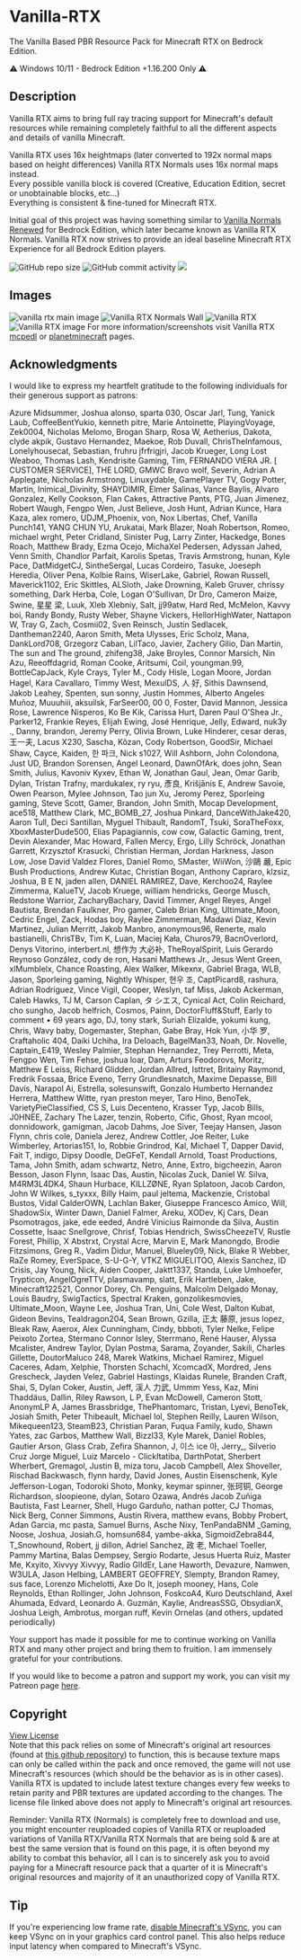 # Vanilla-RTX

The Vanilla Based PBR Resource Pack for Minecraft RTX on Bedrock Edition.

⚠️ Windows 10/11 - Bedrock Edition +1.16.200 Only ⚠️

## Description

Vanilla RTX aims to bring full ray tracing support for Minecraft's default resources while remaining completely faithful to all the different aspects and details of vanilla Minecraft.  

Vanilla RTX uses 16x heightmaps (later converted to 192x normal maps based on height differences) Vanilla RTX Normals uses 16x normal maps instead.  
Every possible vanilla block is covered (Creative, Education Edition, secret or unobtainable blocks, etc...)  
Everything is consistent & fine-tuned for Minecraft RTX.  

Initial goal of this project was having something similar to [Vanilla Normals Renewed](https://github.com/Poudingue/Vanilla-Normals-Renewed) for Bedrock Edition, which later became known as Vanilla RTX Normals. Vanilla RTX now strives to provide an ideal baseline Minecraft RTX Experience for all Bedrock Edition players.


![GitHub repo size](https://img.shields.io/github/repo-size/CubeIR/Vanilla-RTX) ![GitHub commit activity](https://img.shields.io/github/commit-activity/m/CubeIR/Vanilla-RTX?style=flat) [![](https://dcbadge.vercel.app/api/server/A4wv4wwYud?style=flat)](https://discord.gg/A4wv4wwYud)
## Images
![vanilla rtx main image](https://github.com/CubeIR/Vanilla-RTX/assets/75272685/2248571a-cce6-482d-bffc-55f5279879a2)
![Vanilla RTX Normals Wall](https://github.com/CubeIR/Vanilla-RTX/assets/75272685/7b621735-1e62-40d1-bfbd-a673556443d7)
![Vanilla RTX](https://user-images.githubusercontent.com/75272685/140548212-d68f6692-540a-47cc-87a4-1455dc8decc4.png)
![Vanilla RTX image](https://user-images.githubusercontent.com/75272685/222483572-42c3f0bf-9baf-4e2f-a751-bddedad80ab2.png)
For more information/screenshots visit Vanilla RTX [mcpedl](https://mcpedl.com/truly-vanilla-rtx/) or [planetminecraft](https://www.planetminecraft.com/texture-pack/vanilla-rtx-normals/) pages.

## Acknowledgments

I would like to express my heartfelt gratitude to the following individuals for their generous support as patrons:

Azure Midsummer, Joshua alonso, sparta 030, Oscar Jarl, Tung, Yanick Laub, CoffeeBentYukio, kenneth pitre, Marie Antoinette, PlayingVoyage, Zek0004, Nicholas Melomo, Brogan Sharp, Rosa W, Aetherius, Dakota, clyde akpik, Gustavo Hernandez, Maekoe, Rob Duvall, ChrisTheInfamous, Lonelyhousecat, Sebastian, fruhru jfrfrigjri, Jacob Krueger, Long Lost Weaboo, Thomas Lash, Kendrisite Gaming, Tim, FERNANDO VIERA JR. [​CUSTOMER SERVICE], THE LORD, GMWC Bravo wolf, Severin, Adrian A Applegate, Nicholas Armstrong, Linuxydable, GamePlayer TV, Gogy Potter, Martin, Inimical_Divinity, SHAYDIMIR, Elmer Salinas, Vance Baylis, Alvaro Gonzalez, Kelly Cookson, Flan Cakes, Attractive Pants, PTG, Juan Jimenez, Robert Waugh, Fengpo Wen, Just Believe, Josh Hunt, Adrian Kunce, Hara Kaza, alex romero, UDJM_Phoenix, von, Nox Libertas, Chef, Vanilla Punch141, YANG CHUN YU, Arukatai, Mark Blazer, Noah Robertson, Romeo, michael wrght, Peter Cridland, Sinister Pug, Larry Zinter, Hackedge, Bones Roach, Matthew Brady, Ezma Ocejo, MichaXel Pedersen, Adyssan Jahed, Venn Smith, Chandlor Parfait, Karolis Spetas, Travis Armstrong, hunan, Kyle Pace, DatMidgetCJ, SintheSergal, Lucas Cordeiro, Tasuke, Joeseph Heredia, Oliver Pena, Kolbie Rains, WiserLake, Gabriel, Rowan Russell, Maverick1102, Eric Skittles, ALSloth, Jake Drowning, Kaleb Gruver, chrissy something, Dark Herba, Cole, Logan O'Sullivan, Dr Dro, Cameron Maize, Swine, 星星 梁, Luuk, Xleb Xlebniy, Salt, jj99atw, Hard Red, McMelon, Kavvy boi, Randy Bondy, Rusty Weber, Shayne Vickers, HellorHighWater, Nattapon W, Tray G, Zach, Cosmii02, Sven Reinsch, Justin Sedlacek, Dantheman2240, Aaron Smith, Meta Ulysses, Eric Scholz, Mana, DankLord708, Grzegorz Caban, LilTaco, Javier, Zachery Gilio, Dan Martin, The sun and The ground, zhifeng38, Jake Broyles, Connor Marsich, Nin Azu, Reeoffdagrid, Roman Cooke, Aritsumi, Coil, youngman.99, BottleCapJack, Kyle Crays, Tyler M., Cody Hisle, Logan Moore, Jordan Hagel, Kara Cavallaro, Timmy West, MexulDS, 人 好, Sithis Dawnsend, Jakob Leahey, Spenten, sun sonny, Justin Hommes, Alberto Angeles Muñoz, Muuuhiii, aksuilsk, FarSeer00, 00 0, Foster, David Mannon, Jessica Rose, Lawrence Nisperos, Ko Be Kik, Carissa Hurt, Daren Paul O'Shea Jr., Parker12, Frankie Reyes, Elijah Ewing, José Henrique, Jelly, Edward, nuk3y ., Danny, brandon, Jeremy Perry, Olivia Brown, Luke Hinderer, cesar deras, 王一夫, Lacus X230, Sascha, Kõzan, Cody Robertson, GoodSir, Michael Shaw, Cayce, Kaiden, 한 파크, Nick s1027, Will Ashborn, John Colondona, Just UD, Brandon Sorensen, Angel Leonard, DawnOfArk, does john, Sean Smith, Julius, Kavoniv Kyxev, Ethan W, Jonathan Gaul, Jean, Omar Garib, Dylan, Tristan Trafny, mardukalex, ry ryu, 彥良, Krišjānis E, Andrew Savoie, Owen Pearson, Mylee Johnson, Tao jun Xu, Jeromy Perez, Sporleing gaming, Steve Scott, Gamer, Brandon, John Smith, Mocap Development, ace518, Matthew Clark, MC_BOMB_27, Joshua Pinkard, DanceWithJake420, Aaron Tull, Deci Santillan, Myguel Thibault, RandomT, Tsuki, SoraTheFoxx, XboxMasterDude500, Elias Papagiannis, cow cow, Galactic Gaming, trent, Devin Alexander, Mac Howard, Fallen Mercy, Ergo, Lilly Schröck, Jonathan Garrett, Krzysztof Krasucki, Christian Herman, Jordan Harkness, Jason Low, Jose David Valdez Flores, Daniel Romo, SMaster, WiiWon, 沙鷗 嚴, Epic Bush Productions, Andrew Kutac, Christian Bogan, Anthony Capraro, klzsiz, Joshua, B E N, jaden allen, DANIEL RAMIREZ, Dave, Kerchoo24, Raylee Zimmerma, KalueTV, Jacob Kruege, william hendricks, George Musch, Redstone Warrior, ZacharyBachary, David Timmer, Angel Reyes, Angel Bautista, Brendan Faulkner, Pro gamer, Caleb Brian King, Ultimate_Moon, Cedric Engel, Zack, Hodas boy, Raylee Zimmerman, Madawi Diaz, Kevin Martinez, Julian Merritt, Jakob Manbro, anonymous96, Renerte, malo bastianelli, ChrisTBv, Tim K, Luan, Maciej Kała, Churos79, BacnOverlord, Denys Vitorino, interbert.nl, 想作为 大必补, TheRoyalSpirit, Luis Gerardo Reynoso González, cody de ron, Hasani Matthews Jr., Jesus Went Green, xlMumblelx, Chance Roasting, Alex Walker, Mikexnx, Gabriel Braga, WLB, Jason, Sporleing gaming, Nightly Whisper, 현우 조, CaptPicard8, rashura, Adrian Rodriguez, Vince Vigil, Cooper, Weslyn, taf Miss, Jakob Ackerman, Caleb Hawks, TJ M, Carson Caplan, タ シエス, Cynical Act, Colin Reichard, cho sungho, Jacob helfrich, Cosmos, Painn, DoctorFluff&Stuff, Early to comment • 69 years ago, DJ, tony stark, Suriah Elizalde, yokumi kung, Chris, Wavy baby, Dogemaster, Stephan, Gabe Bray, Hok Yun, 小华 罗, Craftaholic 404, Daiki Uchiha, Ira Deloach, BagelMan33, Noah, Dr. Novelle, Captain_E419, Wesley Palmier, Stephan Hernandez, Trey Perrotti, Meta, Fengpo Wen, Tim Fehse, joshua loar, Dam, Arturs Feodorovs, Moritz, Matthew E Leiss, Richard Glidden, Jordan Allred, Isttret, Britainy Raymond, Fredrik Fossaa, Brice Eveno, Terry Grundlesnatch, Maxime Depasse, Bill Davis, Narapol Ai, Estrella, solesunswift, Gonzalo Humberto Hernandez Herrera, Matthew Witte, ryan preston meyer, Taro Hino, BenoTek, VarietyPieClassified, CS S, Luis Decenteno, Krasser Typ, Jacob Bills, J0HNEE, Zachary The Lazer, tenzin, Roberto, Cific, Ghost, Ryan mcool, donnidowork, gamigman, Jacob Dahms, Joe Siver, Teejay Hansen, Jason Flynn, chris cole, Daniela Jerez, Andrew Cottler, Joe Reiter, Luke Wimberley, Artorias151, Io, Robbie Grindrod, Kal, Michael T, Dapper David, Fait T, indigo, Dipsy Doodle, DeGFeT, Kendall Arnold, Toast Productions, Tama, John Smith, adam schwartz, Netro, Anne, Extro, bigcheezin, Aaron Besson, Jason Flynn, Isaac Das, Austin, Nicolas Zuck, Daniel W. Silva, M4RM3L4DK4, Shaun Hurbace, KILLZØNE, Ryan Splatoon, Jacob Cardon, John W Wilkes, s_tyxxx, Billy Haim, paul jeltema, Mackenzie, Cristobal Bustos, Vidal CalderOWN, Lachlan Baker, Giuseppe Francesco Amico, Will, ShadowSix, Winter Dawn, Daniel Falmer, Areku, XODev, Kj Cars, Dean Psomotragos, jake, ede eeded, André Vinicius Raimonde da Silva, Austin Cossette, Isaac Snellgrove, Chrisf, Tobias Hendrich, SwissCheezeTV, Rustle Forest, Phillip, X Abstrxt, Crystal Acre, Marvin E, Mark Manongdo, Brodie Fitzsimons, Greg R., Vadim Didur, Manuel, Blueley09, Nick, Blake R Webber, RaZe Romey, EverSpace, S-U-G-Y, VTKZ MIGUELITOO, Alexis Sanchez, ID Crisis, Jay Young, Nick, Aiden Cooper, Jaktt1337, Standa, Luke Umhoefer, Trypticon, AngelOgreTTV, plasmavamp, slatt, Erik Hartleben, Jake, Minecraft122521, Connor Dorey, Ch. Penguins, Malcolm Delgado Monay, Louis Baudry, SwigTactics, Spectral Kraken, gonzolikesmovies, Ultimate_Moon, Wayne Lee, Joshua Tran, Uni, Cole West, Dalton Kubat, Gideon Bevins, Tealdragon204, Sean Brown, Gzilla, 正太 藤原, jesus lopez, Bleak Raw, Aaerox, Alex Cunningham, Cindy, bbboti, Tyler Nelke, Felipe Peixoto Zortea, Stermano Connor Isley, Sterrmano, René Hauser, Alyssa Mcalister, Andrew Taylor, Dylan Postma, Sarama, Zoyander, Sakili, Charles Gillette, DoutorMaluco 248, Marek Watkins, Michael Ramirez, Miguel Caceres, Adam, Xelphie, Thorsten Schachl, XcomcadX, Mordred, Jens Grescheck, Jayden Velez, Gabriel Hastings, Klaidas Runele, Branden Craft, Shai, S, Dylan Coker, Austin, Jeff, 渓人 力武, Ummm Yess, Kaz, Mini Thaddäus, Dallin, Riley Rawson, L P, Evan McDowell, Cameron Stott, AnonymLP A, James Brassbridge, ThePhantomarc, Tristan, Lyevi, BenoTek, Josiah Smith, Peter Thibeault, Michael lol, Stephen Reilly, Lauren Wilson, Mikequeen123, SteamB23, Christian Paran, Fuqua Family, kudo, Shawn Yates, zac Garbos, Matthew Wall, Bizzl33, Kyle Marek, Daniel Robles, Gautier Arson, Glass Crab, Zefira Shannon, J, 이스 ice 아, Jerry_, Silverio Cruz Jorge Miguel, Luiz Marcelo - ClickItatiba, DarthPotat, Sherbert Wherbert, Gremagol, Justin B, miza toru, Jacob Campbell, Alex Shoveller, Rischad Backwasch, flynn hardy, David Jones, Austin Eisenschenk, Kyle Jefferson-Logan, Todoroki Shoto, Monky, keymar spinner, 张珂铜, George Richardson, sloopieone, dylan, Sotaro Ozawa, Andrés Jacob Zuñiga Bautista, Fast Learner, Shell, Hugo Garduño, nathan potter, CJ Thomas, Nick Berg, Conner Simmons, Austin Rivera, matthew evans, Bobby Probert, Adan Garcia, mc pasta, Samuel Burns, Asche Nixy, TenPandaBNM _Gaming, Noose, Joshua, Josiah.G, homsun684, yambe-akka, SigmoidZebra844, T_Snowhound, Robert, jj dillon, Adriel Sanchez, 政 老, Michael Toeller, Pammy Martina, Balas Dempsey, Sergio Rodarte, Jesus Huerta Ruiz, Master Me, Kxyito, Xivvyy Xivvyy, Radio GlIdEr, Lane Haworth, Devazure, Namwen, W3ULA, Jason Helbing, LAMBERT GEOFFREY, Slempty, Brandon Ramey, sus face, Lorenzo Michelotti, Axe Do It, joseph mooney, Hans, Cole Reynolds, Ethan Rollinger, John Johnson, FoskcoA4, Kuro Deutschland, Axel Ahumada, Edvard, Leonardo A. Guzmán, Kaylie, AndreasSSG, ObsydianX, Joshua Leigh, Ambrotus, morgan ruff, Kevin Ornelas (and others, updated periodically)

Your support has made it possible for me to continue working on Vanilla RTX and many other project and bring them to fruition. I am immensely grateful for your contributions.

If you would like to become a patron and support my work, you can visit my Patreon page [here](https://patreon.com/cubeir).

## Copyright
[View License](https://github.com/CubeIR/Vanilla-RTX/blob/master/LICENSE.txt)  
Note that this pack relies on some of Minecraft's original art resources (found at [this github repository](https://github.com/Mojang/bedrock-samples/releases)) to function, this is because texture maps can only be called within the pack and once removed, the game will not use Minecraft's resources (which should be the behavior as is in other cases). Vanilla RTX is updated to include latest texture changes every few weeks to retain parity and PBR textures are updated according to the changes.
The license file linked above does not apply to Minecraft's original art resources.

Reminder: Vanilla RTX (Normals) is completely free to download and use, you might encounter reuploaded copies of Vanilla RTX or reuploaded variations of Vanilla RTX/Vanilla RTX Normals that are being sold & are at best the same version that is found on this page, it is often beyond my ability to combat this behavior, all I can is to sincerely ask you to avoid paying for a Minecraft resource pack that a quarter of it is Minecraft's original resources and majority of it an unauthorized copy of Vanilla RTX.

## Tip
If you're experiencing low frame rate, [disable Minecraft's VSync](https://youtu.be/E-gANUpoMus?t=12), you can keep VSync on in your graphics card control panel. This also helps reduce input latency when compared to Minecraft's VSync.
